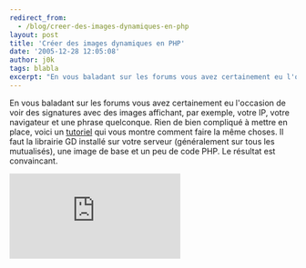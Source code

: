 ```yaml
---
redirect_from:
  - /blog/creer-des-images-dynamiques-en-php
layout: post
title: 'Créer des images dynamiques en PHP'
date: '2005-12-28 12:05:08'
author: j0k
tags: blabla
excerpt: "En vous baladant sur les forums vous avez certainement eu l'occasion de voir des signatures avec des images affichant, par exemple, votre IP, votre navigateur et une phrase quelconque. Rien de bien compliqué à mettre en place, voici un [tutoriel](http://www.icemelon.com/tutorials/9/Dynamic_Images.htm) qui vous montre comment faire la même choses.     \nIl      …"
---
```


En vous baladant sur les forums vous avez certainement eu l'occasion de voir des signatures avec des images affichant, par exemple, votre IP, votre navigateur et une phrase quelconque. Rien de bien compliqué à mettre en place, voici un [tutoriel](http://www.icemelon.com/tutorials/9/Dynamic_Images.htm) qui vous montre comment faire la même choses.
Il faut la librairie GD installé sur votre serveur (généralement sur tous les mutualisés), une image de base et un peu de code PHP.   Le résultat est convaincant.

 ![image](http://www.icemelon.com/images/tutorials/bannerboy2.php?txt=You%20are%20on%20j0k3r.n3t%20!)
